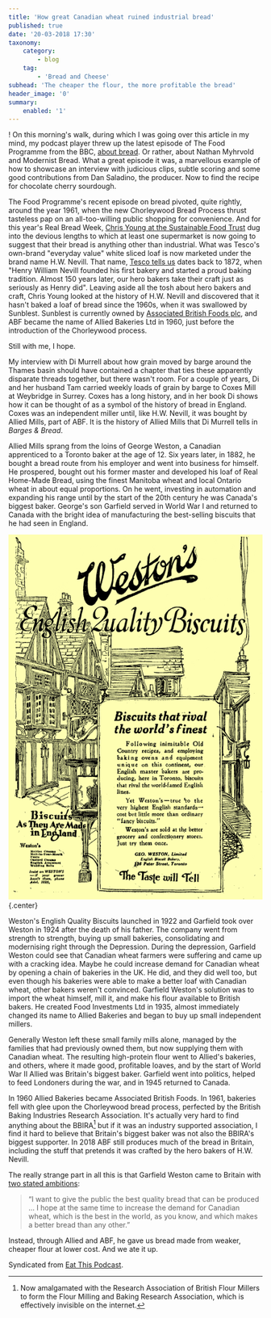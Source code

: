 ```yaml
---
title: 'How great Canadian wheat ruined industrial bread'
published: true
date: '20-03-2018 17:30'
taxonomy:
    category:
        - blog
    tag:
        - 'Bread and Cheese'
subhead: 'The cheaper the flour, the more profitable the bread'
header_image: '0'
summary:
    enabled: '1'
---
```


! On this morning's walk, during which I was going over this article in my mind, my podcast player threw up the latest episode of The Food Programme from the BBC, [about bread](https://www.bbc.co.uk/programmes/b09vz6r3). Or rather, about Nathan Myhrvold and Modernist Bread. What a great episode it was, a marvellous example of how to showcase an interview with judicious clips, subtle scoring and some good contributions from Dan Saladino, the producer. Now to find the recipe for chocolate cherry sourdough.

The Food Programme's recent episode on bread pivoted, quite rightly, around the year 1961, when the new Chorleywood Bread Process thrust tasteless pap on an all-too-willing public shopping for convenience. And for this year's Real Bread Week, [Chris Young at the Sustainable Food Trust](http://sustainablefoodtrust.org/articles/first-it-was-fake-farms-now-fake-bakeries/) dug into the devious lengths to which at least one supermarket is now going to suggest that their bread is anything other than industrial. What was Tesco's own-brand "everyday value" white sliced loaf is now marketed under the brand name H.W. Nevill. That name, [Tesco tells us](https://www.tesco.com/groceries/en-GB/products/299045558) dates back to 1872, when "Henry William Nevill founded his first bakery and started a proud baking tradition. Almost 150 years later, our hero bakers take their craft just as seriously as Henry did". Leaving aside all the tosh about hero bakers and craft, Chris Young looked at the history of H.W. Nevill and discovered that it hasn't baked a loaf of bread since the 1960s, when it was swallowed by Sunblest. Sunblest is currently owned by [Associated British Foods plc](https://en.wikipedia.org/wiki/Associated_British_Foods), and ABF became the name of Allied Bakeries Ltd in 1960, just before the introduction of the Chorleywood process.

Still with me, I hope.

My interview with Di Murrell about how grain moved by barge around the Thames basin should have contained a chapter that ties these apparently disparate threads together, but there wasn't room. For a couple of years, Di and her husband Tam carried weekly loads of grain by barge to Coxes Mill at Weybridge in Surrey. Coxes has a long history, and in her book Di shows how it can be thought of as a symbol of the history of bread in England. Coxes was an independent miller until, like H.W. Nevill, it was bought by Allied Mills, part of ABF. It is the history of Allied Mills that Di Murrell tells in *Barges & Bread*.

Allied Mills sprang from the loins of George Weston, a Canadian apprenticed to a Toronto baker at the age of 12. Six years later, in 1882, he bought a bread route from his employer and went into business for himself. He prospered, bought out his former master and developed his loaf of Real Home-Made Bread, using the finest Manitoba wheat and local Ontario wheat in about equal proportions. On he went, investing in automation and expanding his range until by the start of the 20th century he was Canada's biggest baker. George's son Garfield served in World War I and returned to Canada with the bright idea of manufacturing the best-selling biscuits that he had seen in England. 

![Biscuit advertisement](Weston's_English_Quality_Biscuits_ad_Toronto_Daily_Star_Nov_15_1922.png){.center} 

Weston's English Quality Biscuits launched in 1922 and Garfield took over Weston in 1924 after the death of his father. The company went from strength to strength, buying up small bakeries, consolidating and modernising right through the Depression. During the depression, Garfield Weston could see that Canadian wheat farmers were suffering and came up with a cracking idea. Maybe he could increase demand for Canadian wheat by opening a chain of bakeries in the UK. He did, and they did well too, but even though his bakeries were able to make a better loaf with Canadian wheat, other bakers weren't convinced. Garfield Weston's solution was to import the wheat himself, mill it, and make his flour available to British bakers. He created Food Investments Ltd in 1935, almost immediately changed its name to Allied Bakeries and began to buy up small independent millers.

Generally Weston left these small family mills alone, managed by the families that had previously owned them, but now supplying them with Canadian wheat. The resulting high-protein flour went to Allied's bakeries, and others, where it made good, profitable loaves, and by the start of World War II Allied was Britain's biggest baker. Garfield went into politics, helped to feed Londoners during the war, and in 1945 returned to Canada. 

In 1960 Allied Bakeries became Associated British Foods. In 1961, bakeries fell with glee upon the Chorleywood bread process, perfected by the British Baking Industries Research Association. It's actually very hard to find anything about the BBIRA[^1] but if it was an industry supported association, I find it hard to believe that Britain's biggest baker was not also the BBIRA's biggest supporter. In 2018 ABF still produces much of the bread in Britain, including the stuff that pretends it was crafted by the hero bakers of H.W. Nevill.

The really strange part in all this is that Garfield Weston came to Britain with [two stated ambitions](http://www.weston.ca/PDF/GWL_History_Britains_Biggest_Baker.pdf):

> “I want to give the public the best quality bread that can be produced ... I hope at the same time to increase the demand for Canadian wheat, which is the best in the world, as you know, and which makes a better bread than any other.”

Instead, through Allied and ABF, he gave us bread made from weaker, cheaper flour at lower cost. And we ate it up.

Syndicated from <a class="u-url u-uid" href="https://www.eatthispodcast.com/how-great-canadian-wheat-ruined-industrial-bread/" >Eat This Podcast</a >.

[^1]: Now amalgamated with the Research Association of British Flour Millers to form the Flour Milling and Baking Research Association, which is effectively invisible on the internet.
